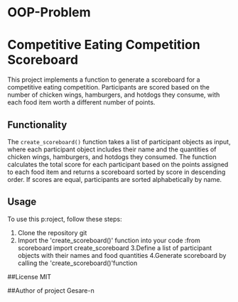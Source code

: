 # OOP-Problem
# Competitive Eating Competition Scoreboard

This project implements a function to generate a scoreboard for a competitive eating competition. Participants are scored based on the number of chicken wings, hamburgers, and hotdogs they consume, with each food item worth a different number of points.

## Functionality

The `create_scoreboard()` function takes a list of participant objects as input, where each participant object includes their name and the quantities of chicken wings, hamburgers, and hotdogs they consumed. The function calculates the total score for each participant based on the points assigned to each food item and returns a scoreboard sorted by score in descending order. If scores are equal, participants are sorted alphabetically by name.

## Usage

To use this p:roject, follow these steps:

1. Clone the repository git
2. Import the 'create_scoreboard()' function into your code :from scoreboard import create_scoreboard
3.Define a list of participant objects with their names and food quantities
4.Generate scoreboard by calling the 'create_scoreboard()'function

##License
MIT

##Author of project
Gesare-n
